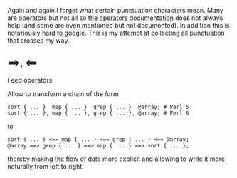Again and again I forget what certain punctuation characters mean. Many are operators but not all so [the operators documentation](http://doc.perl6.org/language/operators) does not always help (and some are even mentioned but not documented). In addition this is notoriously hard to google. This is my attempt at collecting all punctuation that crosses my way.

## ==>, <==
Feed operators

Allow to transform a chain of the form

    sort { ... }  map { ... }  grep { ... }  @array; # Perl 5
    sort { ... }, map { ... }, grep { ... }, @array; # Perl 6

to

    sort { ... } <== map { ... } <== grep { ... } <== @array;
    @array ==> grep { ... } ==> map { ... } ==> sort { ... };

thereby making the flow of data more explicit and allowing to write it more naturally from left to right.